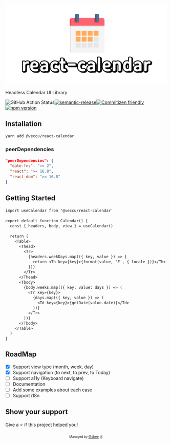 <div align="center">
  <img src="./assets/react-calendar.png" width="640px">
</div>

Headless Calendar UI Library

![GitHub Action Status](https://github.com/veccu/react-calendar/workflows/Deploy/badge.svg)[![semantic-release](https://img.shields.io/badge/%20%20%F0%9F%93%A6%F0%9F%9A%80-semantic--release-e10079.svg)](https://github.com/semantic-release/semantic-release)[![Commitizen friendly](https://img.shields.io/badge/commitizen-friendly-brightgreen.svg)](http://commitizen.github.io/cz-cli/)[![npm version](https://badge.fury.io/js/@veccu/react-calendar.svg)](https://badge.fury.io/js/@veccu/react-calendar)

## Installation

```sh
yarn add @veccu/react-calendar
```

### peerDependencies

```json
"peerDependencies": {
  "date-fns": ">= 2",
  "react": ">= 16.8",
  "react-dom": ">= 16.8"
}
```

## Getting Started

```tsx
import useCalendar from '@veccu/react-calendar'

export default function Calendar() {
  const { headers, body, view } = useCalendar()

  return (
    <Table>
      <Thead>
        <Tr>
          {headers.weekDays.map(({ key, value }) => {
            return <Th key={key}>{format(value, 'E', { locale })}</Th>
          })}
        </Tr>
      </Thead>
      <Tbody>
        {body.weeks.map(({ key, value: days }) => (
          <Tr key={key}>
            {days.map(({ key, value }) => (
              <Td key={key}>{getDate(value.date)}</Td>
            ))}
          </Tr>
        ))}
      </Tbody>
    </Table>
  )
}
```

## RoadMap

- [x] Support view type (month, week, day)
- [x] Support navigation (to next, to prev, to Today)
- [ ] Support a11y (Keyboard navigate)
- [ ] Documentation
- [ ] Add some examples about each case
- [ ] Support i18n

## Show your support

Give a ⭐️ if this project helped you!

<div align="center">
  <sub>
    <sup>Managed by <a href="https://github.com/JaeYeopHan">@Jbee</a></sup>
  </sub>
  <small>✌</small>
</div>
